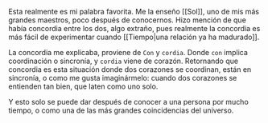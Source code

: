 Esta realmente es mi palabra favorita. Me la enseño [[Sol]], uno de mis más grandes maestros, poco después de conocernos. Hizo mención de que había concordia entre los dos, algo extraño, pues realmente la concordia es más fácil de experimentar cuando [[Tiempo|una relación ya ha madurado]]. 

La concordia me explicaba, proviene de `Con` y `cordia`. Donde `con` implica coordinación o sincronía, y `cordia` viene de corazón. Retornando que concordia es esta situación donde dos corazones se coordinan, están en sincronía, o como me gusta imaginármelo: cuando dos corazones se entienden tan bien, que laten como uno solo.

Y esto solo se puede dar después de conocer a una persona por mucho tiempo, o como una de las más grandes coincidencias del universo.